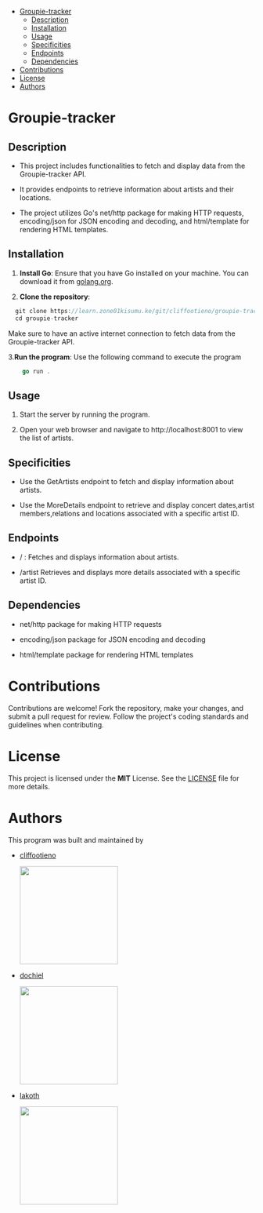- [Groupie-tracker](#groupie-tracker)
  - [Description](#description)
  - [Installation](#installation)
  - [Usage](#usage)
  - [Specificities](#specificities)
  - [Endpoints](#endpoints)
  - [Dependencies](#dependencies)
- [Contributions](#contributions)
- [License](#license)
- [Authors](#authors)

# Groupie-tracker

## Description
- This project includes functionalities to fetch and display data from the Groupie-tracker API. 

- It provides endpoints to retrieve information about artists and their locations. 

- The project utilizes Go's net/http package for making HTTP requests, encoding/json for JSON encoding and decoding, and html/template for rendering HTML templates.

## Installation


1. **Install Go**: Ensure that you have Go installed on your machine. You can download it from [golang.org](https://golang.org/dl/).

2. **Clone the repository**:
 ```go
   git clone https://learn.zone01kisumu.ke/git/cliffootieno/groupie-tracker
   cd groupie-tracker
```
Make sure to have an active internet connection to fetch data from the Groupie-tracker API.


3.**Run the program**: Use the following command to execute the program

```go
    go run . 
```


## Usage

1. Start the server by running the program.

2. Open your web browser and navigate to http://localhost:8001 to view the list of artists.

## Specificities

- Use the GetArtists endpoint to fetch and display information about artists.

- Use the MoreDetails endpoint to retrieve and display concert dates,artist members,relations and locations associated with a specific artist ID.

## Endpoints
- / : Fetches and displays information about artists.

- /artist Retrieves and displays more details associated with a specific artist ID.

## Dependencies

* net/http package for making HTTP requests

- encoding/json package for JSON encoding and decoding

- html/template package for rendering HTML templates

# Contributions

Contributions are welcome! Fork the repository, make your changes, and submit a pull request for review. Follow the project's coding standards and guidelines when contributing.

# License

This project is licensed under the **MIT** License. See the [LICENSE](LICENSE) file for more details.

# Authors

This program was built and maintained by

- [cliffootieno](https://learn.zone01kisumu.ke/git/cliffootieno)

  <img src="https://learn.zone01kisumu.ke/git/avatars/7c3793c3fac1a5908d1646d153555890?size=870" width="200">

* [dochiel](https://learn.zone01kisumu.ke/git/dochiel)

  <img src="https://learn.zone01kisumu.ke/git/avatars/5b37f9d9f8c32a1e9d1435f4fea92395?size=870" width="200">

* [lakoth](https://learn.zone01kisumu.ke/git/lakoth)

  <img src="https://learn.zone01kisumu.ke/git/avatars/de25acc56bfa4c78a61f5a5b4517d45d?size=870" width="200">